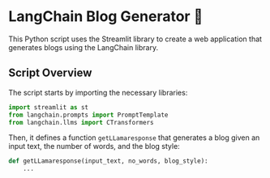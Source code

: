 # LangChain Blog Generator 🤖

This Python script uses the Streamlit library to create a web application that generates blogs using the LangChain library.

## Script Overview

The script starts by importing the necessary libraries:

```python
import streamlit as st
from langchain.prompts import PromptTemplate
from langchain.llms import CTransformers
```

Then, it defines a function ```getLLamaresponse``` that generates a blog given an input text, the number of words, and the blog style:

```python
def getLLamaresponse(input_text, no_words, blog_style):
    ...
